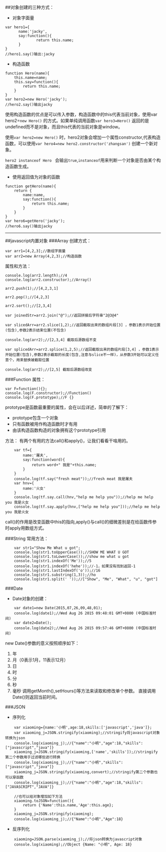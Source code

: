 

##对象创建的三种方式：

- 对象字面量

```
var hero1={
      name:'jacky',
      say:function(){
              return this.name;
      }
}
//hero1.say()输出:jacky
```
- 构造函数

```
function Hero(name){
	this.name=name;
	this.say=function(){
		return this.name;
	}
}
var hero2=new Hero('jacky');
//hero2.say()输出jacky
```

使用构造函数的优点是可以传入参数，构造函数中的this代表当前对象，使用var hero2=`new Hero()` 的方式。如果单纯调用函数`var hero3=Hero()` 返回的是undefined而不是对象，而且this代表的当前对象是window。

使用`var hero2=new Hero()` 时，hero2对象会增加一个属性constructor,代表构造函数，可以使用`var hero4=new hero2.constructor('zhangsan')` 创建一个新对象。

`hero2 instanceof Hero ` 会输出`true`,`instanceof`用来判断一个对象是否由某个构造函数生成。

- 使用返回值为对象的函数

```
function getHero(name){
	return {
		name:name,
		say:function(){
			return this.name;
		}
	}
}
var hero6=getHero('jacky');
//hero6.say()输出jacky
```


----------
##javascript内置对象
###Array
创建方式：

```
var arr1=[4,2,3];//数组字面量
var arr2=new Array(4,2,3);//构造函数
```
属性和方法：

```
console.log(arr2.length);//4
console.log(arr2.constructor);//Array()

arr2.push(1);//[4,2,3,1]

arr2.pop();//[4,2,3]

arr2.sort();//[2,3,4]

var joinedStr=arr2.join("@");//返回拼接后字符串"2@3@4"

var slicedArr=arr2.slice(1,2);//返回截取出来的数组片段[3] ，参数1表示开始位置(包含),参数2表示结束位置(不包含)

console.log(arr2);//[2,3,4] 截取后源数组不变

var splicedArr=arr2.splice(1,2,5);//返回截取出来的数组片段[3,4] ，参数1表示开始位置(包含),参数2表示截取的长度(包含,注意与slice不一样)，从参数3开始可以定义任意个，用来替换被截取位置

console.log(arr2);//[2,5] 截取后源数组改变
```

###Function
属性：

```
var F=function(){};
console.log(F.constructor);//Function()
console.log(F.prototype);//F {}
```
prototype是函数最重要的属性，会在以后详述，简单的了解下：

- prototype包含一个对象
- 只有函数被用作构造函数时才有用
- 由该构造函数构造的对象拥有这个prototype引用

方法：
有两个有用的方法call()和apply()，让我们看看干啥用的。

```
    var tf={
		name:'屠夫',
		say:function(word){
			return word+" 我是"+this.name;
		}
	}
	console.log(tf.say("fresh meat"));//fresh meat 我是屠夫
	var hnv={
		name:'火女'
	}
	console.log(tf.say.call(hnv,"help me help you"));//help me help you 我是火女
	console.log(tf.say.apply(hnv,["help me help you"]));//help me help you 我是火女
```
call()的作用是改变函数中this的指向,apply()与call()的细微差别是在给函数传参时apply用数组方式。 

###String
常用方法：

```
	var str1="Show Me What u got";
	console.log(str1.toUpperCase());//SHOW ME WHAT U GOT
	console.log(str1.toLowerCase());//show me what u got
	console.log(str1.indexOf('Me'));//5
	console.log(str1.indexOf('hehe'));//-1，如果没有找到返回-1
	console.log(str1.lastIndexOf('o'));//16
	console.log(str1.substring(1,3));//ho
	console.log(str1.split(' '));//["Show", "Me", "What", "u", "got"]
```

###Date
- Date对象的创建：

```
	var date1=new Date(2015,07,26,09,48,01);
	console.log(date1);//Wed Aug 26 2015 09:48:01 GMT+0800 (中国标准时间)
	var date2=Date();
	console.log(date2);//Wed Aug 26 2015 09:57:46 GMT+0800 (中国标准时间)
```
new Date()参数的意义按照顺序如下：
 1. 年
 2. 月（0表示1月，11表示12月）
 3. 日
 4. 时
 5. 分
 6. 秒
 7. 毫秒
 调用getMonth(),setHours()等方法来读取和修改单个参数。
直接调用Date()则返回当前时间。

###JSON

- 序列化

```
	var xiaoming={name:'小明',age:18,skills:['javascript','java']};
	var xiaoming_j=JSON.stringify(xiaoming);//stringify将javascript对象转换为json
	console.log(xiaoming_j);//{"name":"小明","age":18,"skills":["javascript","java"]}
	xiaoming_j=JSON.stringify(xiaoming,['name','skills']);//stringify第二个参数用于过滤哪些进行转换
	console.log(xiaoming_j);//{"name":"小明","skills":["javascript","java"]}
	xiaoming_j=JSON.stringify(xiaoming,convert);//stringify第二个参数也可以穿函数
	console.log(xiaoming_j);//{"name":"小明","age":18,"skills":["JAVASCRIPT","JAVA"]}
	
	//也可以给对象增加如下方法
	xiaoming.toJSON=function(){
		return {'Name':this.name,'Age':this.age};
	}
	xiaoming_j=JSON.stringify(xiaoming);
	console.log(xiaoming_j);//{"Name":"小明","Age":18}
```


- 反序列化

```
	xiaoming=JSON.parse(xiaoming_j);//将json转换为javascript对象
	console.log(xiaoming);//Object {Name: "小明", Age: 18}
```